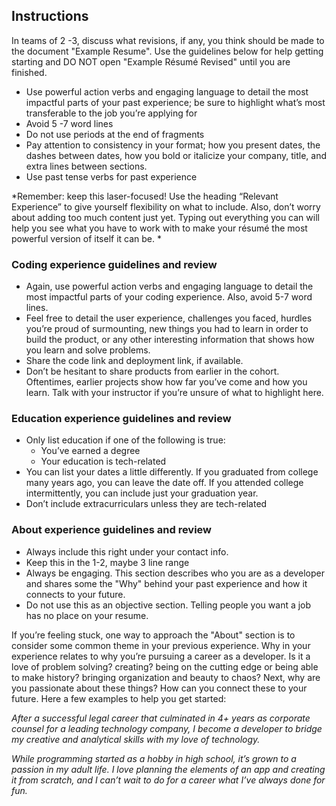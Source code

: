 ## Instructions

In teams of 2 -3, discuss what revisions, if any, you think should be made to the document "Example Resume". Use the guidelines below for help getting starting and DO NOT open "Example Résumé Revised" until you are finished.

* Use powerful action verbs and engaging language to detail the most impactful parts of your past experience; be sure to highlight what’s most transferable to the job you’re applying for
* Avoid 5 -7 word lines
* Do not use periods at the end of fragments
* Pay attention to consistency in your format; how you present dates, the dashes between dates, how you bold or italicize your company, title, and extra lines between sections.
* Use past tense verbs for past experience

*Remember: keep this laser-focused! Use the heading “Relevant Experience” to give yourself flexibility on what to include. Also, don’t worry about adding too much content just yet. Typing out everything you can will help you see what you have to work with to make your résumé the most powerful version of itself it can be. *


### Coding experience guidelines and review

* Again, use powerful action verbs and engaging language to detail the most impactful parts of your coding experience. Also, avoid 5-7 word lines.
* Feel free to detail the user experience, challenges you faced, hurdles you’re proud of surmounting, new things you had to learn in order to build the product, or any other interesting information that shows how you learn and solve problems.
* Share the code link and deployment link, if available.
* Don’t be hesitant to share products from earlier in the cohort. Oftentimes, earlier projects show how far you’ve come and how you learn. Talk with your instructor if you’re unsure of what to highlight here.

### Education experience guidelines and review

* Only list education if one of the following is true:
  * You’ve earned a degree
  * Your education is tech-related
* You can list your dates a little differently. If you graduated from college many years ago, you can leave the date off. If you attended college intermittently, you can include just your graduation year.
* Don’t include extracurriculars unless they are tech-related

### About experience guidelines and review

* Always include this right under your contact info.
* Keep this in the 1-2, maybe 3 line range
* Always be engaging. This section describes who you are as a developer and shares some the "Why" behind your past experience and how it connects to your future.
* Do not use this as an objective section. Telling people you want a job has no place on your resume.

If you’re feeling stuck, one way to approach the "About" section is to consider some common theme in your previous experience. Why in your experience relates to why you’re pursuing a career as a developer. Is it a love of problem solving? creating? being on the cutting edge or being able to make history? bringing organization and beauty to chaos? Next, why are you passionate about these things? How can you connect these to your future. Here a few examples to help you get started:

*After a successful legal career that culminated in 4+ years as corporate counsel for a leading technology company, I become a developer to bridge my creative and analytical skills with my love of technology.*

*While programming started as a hobby in high school, it’s grown to a passion in my adult life. I love planning the elements of an app and creating it from scratch, and I can’t wait to do for a career what I’ve always done for fun.*
